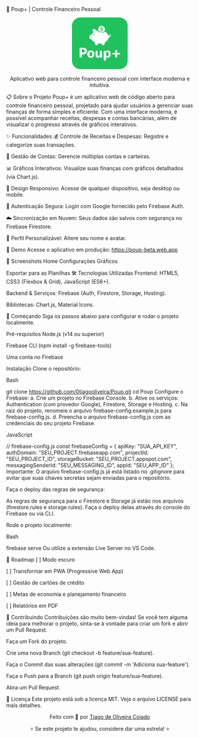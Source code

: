 💚 Poup+ | Controle Financeiro Pessoal
<div align="center">
<img src="Icon/LogoPoup.svg" alt="Poup+ Logo" width="150"/>

Aplicativo web para controle financeiro pessoal com interface moderna e intuitiva.

</div>

📋 Sobre o Projeto
Poup+ é um aplicativo web de código aberto para controle financeiro pessoal, projetado para ajudar usuários a gerenciar suas finanças de forma simples e eficiente. Com uma interface moderna, é possível acompanhar receitas, despesas e contas bancárias, além de visualizar o progresso através de gráficos interativos.

✨ Funcionalidades
💰 Controle de Receitas e Despesas: Registre e categorize suas transações.

🏦 Gestão de Contas: Gerencie múltiplas contas e carteiras.

📊 Gráficos Interativos: Visualize suas finanças com gráficos detalhados (via Chart.js).

📱 Design Responsivo: Acesse de qualquer dispositivo, seja desktop ou mobile.

🔐 Autenticação Segura: Login com Google fornecido pelo Firebase Auth.

☁️ Sincronização em Nuvem: Seus dados são salvos com segurança no Firebase Firestore.

👤 Perfil Personalizável: Altere seu nome e avatar.

🚀 Demo
Acesse o aplicativo em produção: https://poup-beta.web.app

📸 Screenshots
Home	Configurações	Gráficos

Exportar para as Planilhas
🛠️ Tecnologias Utilizadas
Frontend: HTML5, CSS3 (Flexbox & Grid), JavaScript (ES6+).

Backend & Serviços: Firebase (Auth, Firestore, Storage, Hosting).

Bibliotecas: Chart.js, Material Icons.

🔧 Começando
Siga os passos abaixo para configurar e rodar o projeto localmente.

Pré-requisitos
Node.js (v14 ou superior)

Firebase CLI (npm install -g firebase-tools)

Uma conta no Firebase

Instalação
Clone o repositório:

Bash

git clone https://github.com/0tiagooliveira/Poup.git
cd Poup
Configure o Firebase:
a. Crie um projeto no Firebase Console.
b. Ative os serviços: Authentication (com provedor Google), Firestore, Storage e Hosting.
c. Na raiz do projeto, renomeie o arquivo firebase-config.example.js para firebase-config.js.
d. Preencha o arquivo firebase-config.js com as credenciais do seu projeto Firebase.

JavaScript

// firebase-config.js
const firebaseConfig = {
  apiKey: "SUA_API_KEY",
  authDomain: "SEU_PROJECT.firebaseapp.com",
  projectId: "SEU_PROJECT_ID",
  storageBucket: "SEU_PROJECT.appspot.com",
  messagingSenderId: "SEU_MESSAGING_ID",
  appId: "SEU_APP_ID"
};
Importante: O arquivo firebase-config.js já está listado no .gitignore para evitar que suas chaves secretas sejam enviadas para o repositório.

Faça o deploy das regras de segurança:

As regras de segurança para o Firestore e Storage já estão nos arquivos (firestore.rules e storage.rules). Faça o deploy delas através do console do Firebase ou via CLI.

Rode o projeto localmente:

Bash

firebase serve
Ou utilize a extensão Live Server no VS Code.

📝 Roadmap
[ ] Modo escuro

[ ] Transformar em PWA (Progressive Web App)

[ ] Gestão de cartões de crédito

[ ] Metas de economia e planejamento financeiro

[ ] Relatórios em PDF

🤝 Contribuindo
Contribuições são muito bem-vindas! Se você tem alguma ideia para melhorar o projeto, sinta-se à vontade para criar um fork e abrir um Pull Request.

Faça um Fork do projeto.

Crie uma nova Branch (git checkout -b feature/sua-feature).

Faça o Commit das suas alterações (git commit -m 'Adiciona sua-feature').

Faça o Push para a Branch (git push origin feature/sua-feature).

Abra um Pull Request.

📄 Licença
Este projeto está sob a licença MIT. Veja o arquivo LICENSE para mais detalhes.

<div align="center">
Feito com 💚 por <a href="https://github.com/0tiagooliveira">Tiago de Oliveira Coiado</a>



⭐ Se este projeto te ajudou, considere dar uma estrela! ⭐
</div>
